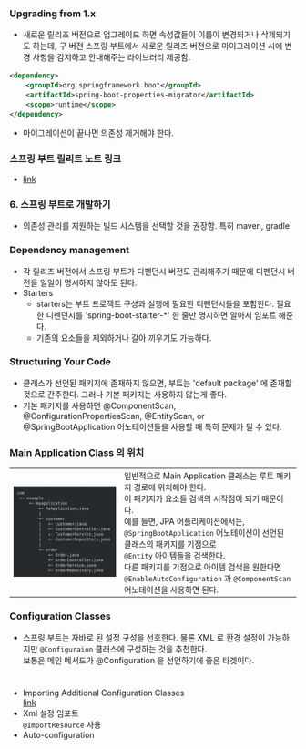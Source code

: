 ### Upgrading from 1.x
- 새로운 릴리즈 버전으로 업그레이드 하면 속성값들이 이름이 변경되거나 삭제되기도 하는데, 구 버전 스프링 부트에서 새로운 릴리즈 버전으로 마이그레이션 시에 변경 사항을 감지하고 안내해주는 라이브러리 제공함.
```xml
<dependency>
    <groupId>org.springframework.boot</groupId>
    <artifactId>spring-boot-properties-migrator</artifactId>
    <scope>runtime</scope>
</dependency>
```
- 마이그레이션이 끝나면 의존성 제거해야 한다.

### 스프링 부트 릴리트 노트 링크
- [link](https://github.com/spring-projects/spring-boot/wiki#release-notes)

### 6. 스프링 부트로 개발하기
- 의존성 관리를 지원하는 빌드 시스템을 선택할 것을 권장함. 특히 maven, gradle

### Dependency management
- 각 릴리즈 버전에서 스프링 부트가 디펜던시 버전도 관리해주기 때문에 디펜던시 버전을 일일이 명시하지 않아도 된다. 
- Starters
  - starters는 부트 프로젝트 구성과 실행에 필요한 디펜던시들을 포함한다. 필요한 디펜던시를 'spring-boot-starter-*' 한 줄만 명시하면 알아서 임포트 해준다. 
  - 기존의 요소들을 제외하거나 갈아 끼우기도 가능하다.

### Structuring Your Code
- 클래스가 선언된 패키지에 존재하지 않으면, 부트는 'default package' 에 존재할 것으로 간주한다. 그러나 기본 패키지는 사용하지 않는게 좋다.  
- 기본 패키지를 사용하면 @ComponentScan, @ConfigurationPropertiesScan, @EntityScan, or @SpringBootApplication 어노테이션들을 사용할 때 특히 문제가 될 수 있다. 
### Main Application Class 의 위치

|                                                            |                                                                                                                                                                                                                                                                                                                                |
|------------------------------------------------------------|--------------------------------------------------------------------------------------------------------------------------------------------------------------------------------------------------------------------------------------------------------------------------------------------------------------------------------|
| <img src="images/application-root.png" width="400" alt=""> | 일반적으로 Main Application 클래스는 루트 패키지 경로에 위치해야 한다. <br/> 이 패키지가 요소들 검색의 시작점이 되기 때문이다. <br/> 예를 들면, JPA 어플리케이션에서는, <br/> ```@SpringBootApplication``` 어노테이션이 선언된 클래스의 패키지를 기점으로 <br/> ```@Entity``` 아이템들을 검색한다. <br/> 다른 패키지를 기점으로 아이템 검색을 원한다면 <br/> ```@EnableAutoConfiguration``` 과 ```@ComponentScan```  <br/> 어노테이션을 사용하면 된다. |
  
### Configuration Classes
- 스프링 부트는 자바로 된 설정 구성을 선호한다. 물론 XML 로 환경 설정이 가능하지만 ```@Configuraion``` 클래스에 구성하는 것을 추천한다.  
  보통은 메인 메서드가 @Configuration 을 선언하기에 좋은 타겟이다.
#
- Importing Additional Configuration Classes  
  [link](https://www.baeldung.com/spring-import-annotation)
- Xml 설정 임포트  
  ```@ImportResource``` 사용
- Auto-configuration
